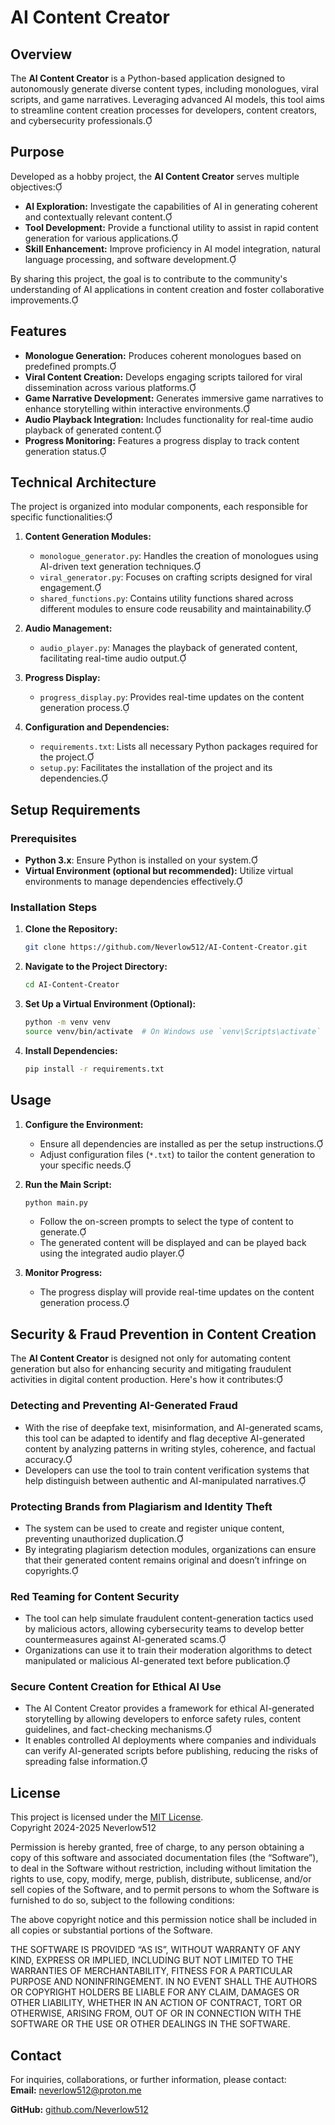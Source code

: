 # AI Content Creator

## Overview

The **AI Content Creator** is a Python-based application designed to autonomously generate diverse content types, including monologues, viral scripts, and game narratives. Leveraging advanced AI models, this tool aims to streamline content creation processes for developers, content creators, and cybersecurity professionals.

## Purpose

Developed as a hobby project, the **AI Content Creator** serves multiple objectives:

- **AI Exploration:** Investigate the capabilities of AI in generating coherent and contextually relevant content.
- **Tool Development:** Provide a functional utility to assist in rapid content generation for various applications.
- **Skill Enhancement:** Improve proficiency in AI model integration, natural language processing, and software development.

By sharing this project, the goal is to contribute to the community's understanding of AI applications in content creation and foster collaborative improvements.

## Features

- **Monologue Generation:** Produces coherent monologues based on predefined prompts.
- **Viral Content Creation:** Develops engaging scripts tailored for viral dissemination across various platforms.
- **Game Narrative Development:** Generates immersive game narratives to enhance storytelling within interactive environments.
- **Audio Playback Integration:** Includes functionality for real-time audio playback of generated content.
- **Progress Monitoring:** Features a progress display to track content generation status.

## Technical Architecture

The project is organized into modular components, each responsible for specific functionalities:

1. **Content Generation Modules:**
   - `monologue_generator.py`: Handles the creation of monologues using AI-driven text generation techniques.
   - `viral_generator.py`: Focuses on crafting scripts designed for viral engagement.
   - `shared_functions.py`: Contains utility functions shared across different modules to ensure code reusability and maintainability.

2. **Audio Management:**
   - `audio_player.py`: Manages the playback of generated content, facilitating real-time audio output.

3. **Progress Display:**
   - `progress_display.py`: Provides real-time updates on the content generation process.

4. **Configuration and Dependencies:**
   - `requirements.txt`: Lists all necessary Python packages required for the project.
   - `setup.py`: Facilitates the installation of the project and its dependencies.

## Setup Requirements

### Prerequisites

- **Python 3.x**: Ensure Python is installed on your system.
- **Virtual Environment (optional but recommended):** Utilize virtual environments to manage dependencies effectively.

### Installation Steps

1. **Clone the Repository:**
   ```bash
   git clone https://github.com/Neverlow512/AI-Content-Creator.git
   ```
2. **Navigate to the Project Directory:**
   ```bash
   cd AI-Content-Creator
   ```
3. **Set Up a Virtual Environment (Optional):**
   ```bash
   python -m venv venv
   source venv/bin/activate  # On Windows use `venv\Scripts\activate`
   ```
4. **Install Dependencies:**
   ```bash
   pip install -r requirements.txt
   ```

## Usage

1. **Configure the Environment:**
   - Ensure all dependencies are installed as per the setup instructions.
   - Adjust configuration files (`*.txt`) to tailor the content generation to your specific needs.

2. **Run the Main Script:**
   ```bash
   python main.py
   ```
   - Follow the on-screen prompts to select the type of content to generate.
   - The generated content will be displayed and can be played back using the integrated audio player.

3. **Monitor Progress:**
   - The progress display will provide real-time updates on the content generation process.

## Security & Fraud Prevention in Content Creation

The **AI Content Creator** is designed not only for automating content generation but also for enhancing security and mitigating fraudulent activities in digital content production. Here's how it contributes:

### Detecting and Preventing AI-Generated Fraud

- With the rise of deepfake text, misinformation, and AI-generated scams, this tool can be adapted to identify and flag deceptive AI-generated content by analyzing patterns in writing styles, coherence, and factual accuracy.
- Developers can use the tool to train content verification systems that help distinguish between authentic and AI-manipulated narratives.

### Protecting Brands from Plagiarism and Identity Theft

- The system can be used to create and register unique content, preventing unauthorized duplication.
- By integrating plagiarism detection modules, organizations can ensure that their generated content remains original and doesn’t infringe on copyrights.

### Red Teaming for Content Security

- The tool can help simulate fraudulent content-generation tactics used by malicious actors, allowing cybersecurity teams to develop better countermeasures against AI-generated scams.
- Organizations can use it to train their moderation algorithms to detect manipulated or malicious AI-generated text before publication.

### Secure Content Creation for Ethical AI Use

- The AI Content Creator provides a framework for ethical AI-generated storytelling by allowing developers to enforce safety rules, content guidelines, and fact-checking mechanisms.
- It enables controlled AI deployments where companies and individuals can verify AI-generated scripts before publishing, reducing the risks of spreading false information.

## License
This project is licensed under the [MIT License](LICENSE).  
Copyright 2024-2025 Neverlow512

Permission is hereby granted, free of charge, to any person obtaining a copy of this software and associated documentation files (the “Software”), to deal in the Software without restriction, including without limitation the rights to use, copy, modify, merge, publish, distribute, sublicense, and/or sell copies of the Software, and to permit persons to whom the Software is furnished to do so, subject to the following conditions:

The above copyright notice and this permission notice shall be included in all copies or substantial portions of the Software.

THE SOFTWARE IS PROVIDED “AS IS”, WITHOUT WARRANTY OF ANY KIND, EXPRESS OR IMPLIED, INCLUDING BUT NOT LIMITED TO THE WARRANTIES OF MERCHANTABILITY, FITNESS FOR A PARTICULAR PURPOSE AND NONINFRINGEMENT. IN NO EVENT SHALL THE AUTHORS OR COPYRIGHT HOLDERS BE LIABLE FOR ANY CLAIM, DAMAGES OR OTHER LIABILITY, WHETHER IN AN ACTION OF CONTRACT, TORT OR OTHERWISE, ARISING FROM, OUT OF OR IN CONNECTION WITH THE SOFTWARE OR THE USE OR OTHER DEALINGS IN THE SOFTWARE.

## Contact
For inquiries, collaborations, or further information, please contact:  
**Email:** neverlow512@proton.me

**GitHub:** [github.com/Neverlow512](https://github.com/Neverlow512)
